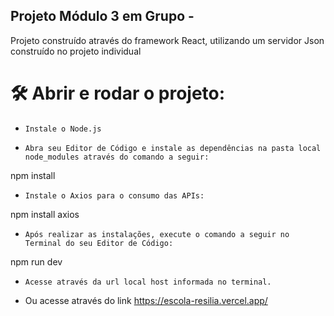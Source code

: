 
Projeto Módulo 3 em Grupo - 
----------------------------
Projeto construído através do framework React, utilizando um servidor Json construído no projeto individual



# 🛠️ Abrir e rodar o projeto:

- `Instale o Node.js`

- `Abra seu Editor de Código e instale as dependências na pasta local node_modules através do comando a seguir:`

npm install

- `Instale o Axios para o consumo das APIs:`

npm install axios

- `Após realizar as instalações, execute o comando a seguir no Terminal do seu Editor de Código:`

npm run dev

- `Acesse através da url local host informada no terminal.`

- Ou acesse através do link https://escola-resilia.vercel.app/
